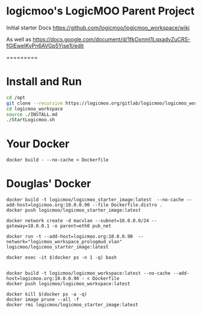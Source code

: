 # logicmoo's LogicMOO Parent Project 

Initial starter Docs https://github.com/logicmoo/logicmoo_workspace/wiki

As well as https://docs.google.com/document/d/1fkOxnmI1LqxadvZuCRS-fGIEweIKyPn6AVGp5Yjse1I/edit

=========

# Install and Run

```bash
cd /opt
git clone --recursive https://logicmoo.org/gitlab/logicmoo/logicmoo_workspace.git
cd logicmoo_workspace
source ./INSTALL.md
./StartLogicmoo.sh

```

# Your Docker 

```docker build - --no-cache < Dockerfile```



# Douglas' Docker 

```
docker build -t logicmoo/logicmoo_starter_image:latest  --no-cache --add-host=logicmoo.org:10.0.0.90 --file Dockerfile.distro .   
docker push logicmoo/logicmoo_starter_image:latest

docker network create -d macvlan --subnet=10.0.0.0/24 --gateway=10.0.0.1 -o parent=eth0 pub_net

docker run -t --add-host=logicmoo.org:10.0.0.90  --network="logicmoo_workspace_prologmud_vlan"  logicmoo/logicmoo_starter_image:latest

docker exec -it $(docker ps -n 1 -q) bash


docker build -t logicmoo/logicmoo_workspace:latest --no-cache --add-host=logicmoo.org:10.0.0.90 - < Dockerfile
docker push logicmoo/logicmoo_workspace:latest 
```



```
docker kill $(docker ps -a -q)
docker image prune --all -f
docker rmi logicmoo/logicmoo_starter_image:latest 
```
